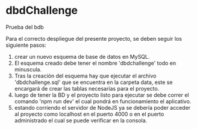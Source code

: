 # dbdChallenge
Prueba del bdb

Para el correcto despliegue del presente proyecto, se deben seguir los siguiente pasos:

1. crear un nuevo esquema de base de datos en MySQL.
2. El esquema creado debe tener el nombre 'dbdchallenge' todo en minuscula.
3. Tras la creación del esquema hay que ejecutar el archivo 'dbdchallenge.sql' que se encuentra en la carpeta data, este se encargará de crear las tablas necesarías para el proyecto.
4. luego de tener la BD y el proyecto listo para ejecutar se debe correr el comando 'npm run dev' el cual pondrá en funcionamiento el aplicativo.
5. estando corriendo el servidor de NodeJS ya se debería poder acceder al proyecto como localhost en el puerto 4000 o en el puerto administrado el cual se puede verificar en la consola.
